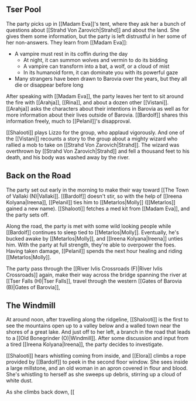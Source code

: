 ## Tser Pool
The party picks up in [[Madam Eva]]'s tent, where they ask her a bunch of questions about [[Strahd Von Zarovich|Strahd]] and about the land. She gives them some information, but the party is left distrustful in her some of her non-answers. They learn from [[Madam Eva]]:
-  A vampire must rest in its coffin during the day
	- At night, it can summon wolves and vermin to do its bidding
	- A vampire can transform into a bat, a wolf, or a cloud of mist
	- In its humanoid form, it can dominate you with its powerful gaze
- Many strangers have been drawn to Barovia over the years, but they all die or disappear before long

After speaking with [[Madam Eva]], the party leaves her tent to sit around the fire with [[Arahja]], [[Rina]], and about a dozen other [[Vistani]]. [[Arahja]] asks the characters about their intentions in Barovia as well as for more information about their lives outside of Barovia. [[Bardolf]] shares this information freely, much to [[Pelanil]]'s disapproval.

[[Shalooti]] plays Lizzo for the group, who applaud vigorously. And one of the [[Vistani]] recounts a story to the group about a mighty wizard who rallied a mob to take on [[Strahd Von Zarovich|Strahd]]. The wizard was overthrown by [[Strahd Von Zarovich|Strahd]] and fell a thousand feet to his death, and his body was washed away by the river.

## Back on the Road
The party set out early in the morning to make their way toward [[The Town of Vallaki (N)|Vallaki]]. [[Bardolf]] doesn't stir, so with the help of [[Ireena Kolyana|Ireena]], [[Pelanil]] ties him to [[Metarlos|Molly]] ([[Metarlos]] gained a new name). [[Shalooti]] fetches a med kit from [[Madam Eva]], and the party sets off.

Along the road, the party is met with some wild looking people while [[Bardolf]] continues to sleep tied to [[Metarlos|Molly]]. Eventually, he's bucked awake by [[Metarlos|Molly]], and [[Ireena Kolyana|Ireena]] unties him. With the party at full strength, they're able to overpower the foes. Having taken damage, [[Pelanil]] spends the next hour healing and riding [[Metarlos|Molly]].

The party pass through the [[River Ivlis Crossroads (F)|River Ivlis Crossroads]] again, make their way across the bridge spanning the river at [[Tser Falls (H)|Tser Falls]], travel through the western [[Gates of Barovia (B)|Gates of Barovia]],

## The Windmill
At around noon, after travelling along the ridgeline, [[Shalooti]] is the first to see the mountains open up to a valley below and a walled town near the shores of a great lake. And just off to her left, a branch in the road that leads to a [[Old Bonegrinder (O)|Windmill]]. After some discussion and input from a tired [[Ireena Kolyana|Ireena]], the party decides to investigate.

[[Shalooti]] hears whistling coming from inside, and [[Elora]] climbs a rope provided by [[Bardolf]] to peek in the second floor window. She sees inside a large millstone, and an old woman in an apron covered in flour and blood. She's whistling to herself as she sweeps up debris, stirring up a cloud of white dust.

As she climbs back down, [[
